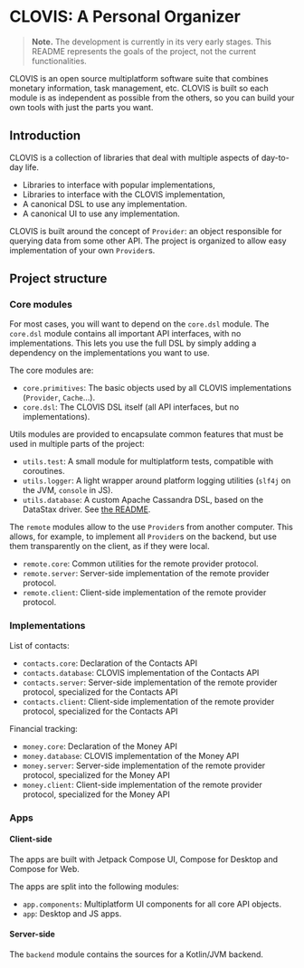 # CLOVIS: A Personal Organizer

> **Note.**
> The development is currently in its very early stages.
> This README represents the goals of the project, not the current functionalities.

CLOVIS is an open source multiplatform software suite that combines monetary information, task management, etc. CLOVIS
is built so each module is as independent as possible from the others, so you can build your own tools with just the
parts you want.

## Introduction

CLOVIS is a collection of libraries that deal with multiple aspects of day-to-day life.

- Libraries to interface with popular implementations,
- Libraries to interface with the CLOVIS implementation,
- A canonical DSL to use any implementation.
- A canonical UI to use any implementation.

CLOVIS is built around the concept of `Provider`: an object responsible for querying data from some other API. The
project is organized to allow easy implementation of your own `Provider`s.

<!-- TODO: Example of the DSL -->

## Project structure

### Core modules

For most cases, you will want to depend on the `core.dsl` module. The `core.dsl` module contains all important API
interfaces, with no implementations. This lets you use the full DSL by simply adding a dependency on the implementations
you want to use.

The core modules are:

- `core.primitives`: The basic objects used by all CLOVIS implementations (`Provider`, `Cache`…).
- `core.dsl`: The CLOVIS DSL itself (all API interfaces, but no implementations).

Utils modules are provided to encapsulate common features that must be used in multiple parts of the project:

- `utils.test`: A small module for multiplatform tests, compatible with coroutines.
- `utils.logger`: A light wrapper around platform logging utilities (`slf4j` on the JVM, `console` in JS).
- `utils.database`: A custom Apache Cassandra DSL, based on the DataStax driver.
  See [the README](utils.database/README.md).

The `remote` modules allow to the use `Provider`s from another computer. This allows, for example, to implement
all `Provider`s on the backend, but use them transparently on the client, as if they were local.

- `remote.core`: Common utilities for the remote provider protocol.
- `remote.server`: Server-side implementation of the remote provider protocol.
- `remote.client`: Client-side implementation of the remote provider protocol.

### Implementations

List of contacts:

- `contacts.core`: Declaration of the Contacts API
- `contacts.database`: CLOVIS implementation of the Contacts API
- `contacts.server`: Server-side implementation of the remote provider protocol, specialized for the Contacts API
- `contacts.client`: Client-side implementation of the remote provider protocol, specialized for the Contacts API

Financial tracking:

- `money.core`: Declaration of the Money API
- `money.database`: CLOVIS implementation of the Money API
- `money.server`: Server-side implementation of the remote provider protocol, specialized for the Money API
- `money.client`: Client-side implementation of the remote provider protocol, specialized for the Money API

### Apps

#### Client-side

The apps are built with Jetpack Compose UI, Compose for Desktop and Compose for Web.

The apps are split into the following modules:

- `app.components`: Multiplatform UI components for all core API objects.
- `app`: Desktop and JS apps.

#### Server-side

The `backend` module contains the sources for a Kotlin/JVM backend.
